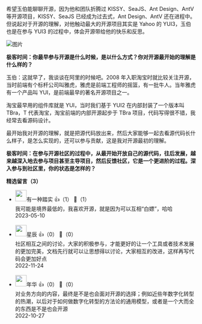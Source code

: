 希望玉伯能聊聊开源，因为他和团队折腾过 KISSY、SeaJS、Ant Design、AntV 等开源项目，KISSY、SeaJS 已经成为过去式，Ant Design、AntV 还在进程中。但说起对于开源的理解，对他触动最大的开源项目其实是 Yahoo 的 YUI3，玉伯也是在参与 YUI3 的过程中，体会开源带给他的快乐和反思。

![图片](https://static001.geekbang.org/resource/image/f2/f1/f29af703552b6d49fc344e97a5f916f1.png?wh=1920x145)

**极客时间：你最早参与开源是什么时候，是以什么方式？你对开源最开始的理解是什么样的？**

玉伯：这就早了，我谈谈在阿里的时候吧。2008 年入职淘宝时就比较关注开源，当时前端有个标杆公司叫雅虎，雅虎是前端工程师的摇篮，有一批牛人。当年雅虎有一个产品叫 YUI，是前端最早的著名开源项目之一。

淘宝最早用的组件库就是 YUI，当时我们基于 YUI2 在内部封装了一个版本叫 TBra，T 代表淘宝，淘宝前端的内部开源起步于 TBra 项目，代码写得很不错，我经常去看源码设计。

最开始我对开源的理解，就是把源代码放出来，然后大家能够一起去看源代码长什么样子，是怎么实现的，还可以参与贡献，这是我对开源最初的理解。

**极客时间：在参与开源社区的过程中，从最开始开放自己的源代码，往后发展，越来越深入地去参与项目甚至主导项目，然后反馈社区，它是一个更进阶的过程。深入参与到社区里，你的状态是怎样的？**
<div><strong>精选留言（3）</strong></div><ul>
<li><img src="https://static001.geekbang.org/account/avatar/00/28/34/c1/4e4917f5.jpg" width="30px"><span>有一种踏实</span> 👍（1） 💬（1）<div>我可能是境界最低的，我喜欢开源，就是因为可以互相“白嫖”，哈哈</div>2023-05-10</li><br/><li><img src="https://static001.geekbang.org/account/avatar/00/2b/73/56/a8f5b4e3.jpg" width="30px"><span>星辰</span> 👍（0） 💬（0）<div>社区相互之间的讨论，大家的积极参与，才能更好的让一个工具或者技术发展的更加完美，文档先行就可以让思想得以讨论，大家相互的改进，这样再写代码会更加好点</div>2022-11-24</li><br/><li><img src="https://static001.geekbang.org/account/avatar/00/2c/c5/12/e83785de.jpg" width="30px"><span>年华</span> 👍（0） 💬（0）<div>对业务方向的内容，最终是不是也会面对开源的选择；例如近些年数字化转型的热潮，以后对于如何做数字化转型的方法论的通用模型，或者是一个大而全的东西是不是也会开源</div>2022-10-27</li><br/>
</ul>